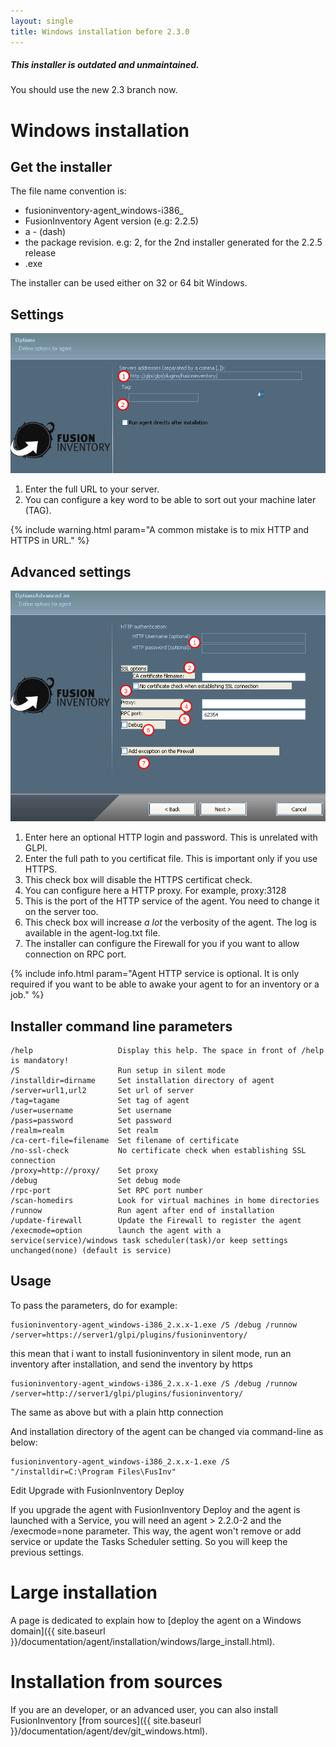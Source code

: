 ```yaml
---
layout: single
title: Windows installation before 2.3.0
---
```


<div class="note warning">
  <h5>This installer is outdated and unmaintained.</h5>
  <p>You should use the new 2.3 branch now.</p>
</div>



# Windows installation

## Get the installer

The file name convention is:

* fusioninventory-agent_windows-i386_
* FusionInventory Agent version (e.g: 2.2.5)
* a *-* (dash)
* the package revision. e.g: 2, for the 2nd installer generated for the 2.2.5 release
* .exe

The installer can be used either on 32 or 64 bit Windows.

## Settings

![](/assets/documentation/agent/installation/windows-installer-settings-1.png)

1. Enter the full URL to your server.
2. You can configure a key word to be able to sort out your machine later (TAG).

{% include warning.html param="A common mistake is to mix HTTP and HTTPS in URL." %}

## Advanced settings

![](/assets/documentation/agent/installation/windows-installer-settings-2.png)

1. Enter here an optional HTTP login and password. This is unrelated with GLPI.
2. Enter the full path to you certificat file. This is important only if you use HTTPS. 
3. This check box will disable the HTTPS certificat check.
4. You can configure here a HTTP proxy. For example, proxy:3128
5. This is the port of the HTTP service of the agent. You need to change it on the server too.
6. This check box will increase *a lot* the verbosity of the agent. The log is available in the agent-log.txt file.
7. The installer can configure the Firewall for you if you want to allow connection on RPC port.

{% include info.html param="Agent HTTP service is optional. It is only required if you want to be able to awake your agent to for an inventory or a job." %}

## Installer command line parameters

~~~~
/help                   Display this help. The space in front of /help is mandatory!
/S                      Run setup in silent mode
/installdir=dirname     Set installation directory of agent
/server=url1,url2       Set url of server
/tag=tagame             Set tag of agent
/user=username          Set username
/pass=password          Set password
/realm=realm            Set realm
/ca-cert-file=filename  Set filename of certificate
/no-ssl-check           No certificate check when establishing SSL connection
/proxy=http://proxy/    Set proxy
/debug                  Set debug mode
/rpc-port               Set RPC port number
/scan-homedirs          Look for virtual machines in home directories
/runnow                 Run agent after end of installation
/update-firewall        Update the Firewall to register the agent
/execmode=option        launch the agent with a service(service)/windows task scheduler(task)/or keep settings unchanged(none) (default is service)
~~~~

## Usage

To pass the parameters, do for example:

    fusioninventory-agent_windows-i386_2.x.x-1.exe /S /debug /runnow /server=https://server1/glpi/plugins/fusioninventory/

this mean that i want to install fusioninventory in silent mode, run an inventory after installation, and send the inventory by https

    fusioninventory-agent_windows-i386_2.x.x-1.exe /S /debug /runnow /server=http://server1/glpi/plugins/fusioninventory/

The same as above but with a plain http connection

And installation directory of the agent can be changed via command-line as below:

    fusioninventory-agent_windows-i386_2.x.x-1.exe /S "/installdir=C:\Program Files\FusInv"
Edit
Upgrade with FusionInventory Deploy

If you upgrade the agent with FusionInventory Deploy and the agent is launched with a Service, you will need an agent > 2.2.0-2 and the /execmode=none parameter. This way, the agent won't remove or add service or update the Tasks Scheduler setting. So you will keep the previous settings.

# Large installation

A page is dedicated to explain how to [deploy the agent on a Windows domain]({{ site.baseurl }}/documentation/agent/installation/windows/large_install.html).


# Installation from sources

If you are an developer, or an advanced user, you can also install FusionInventory [from sources]({{ site.baseurl }}/documentation/agent/dev/git_windows.html).
